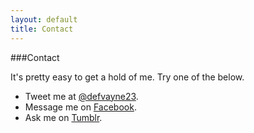 ```yaml
---
layout: default
title: Contact
---
```

###Contact

It's pretty easy to get a hold of me. Try one of the below.

  * Tweet me at [@defvayne23](http://twitter.com/defvayne23).
  * Message me on [Facebook](http://facebook.com/defvayne23).
  * Ask me on [Tumblr](http://defvayne23.tumblr.com/ask).
